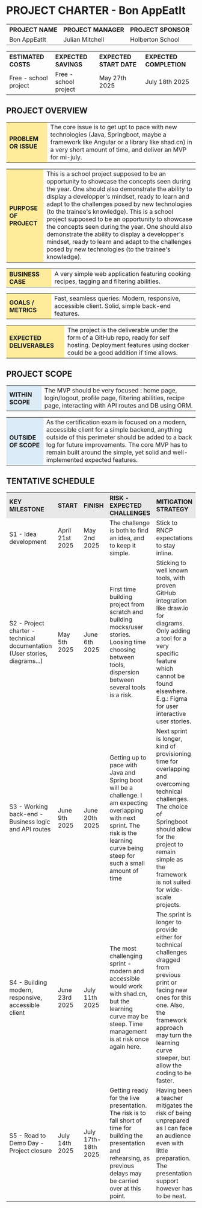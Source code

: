 # PROJECT CHARTER - Bon AppEatIt

<table width="100%">
  <tr>
    <th align="left">PROJECT NAME</th>
    <th align="left">PROJECT MANAGER</th>
    <th align="left">PROJECT SPONSOR</th>
  </tr>
  <tr>
    <td>Bon AppEatIt</td>
    <td>Julian Mitchell</td>
    <td>Holberton School</td>
  </tr>
</table>

<table width="100%">
  <tr>
    <th align="left">ESTIMATED COSTS</th>
    <th align="left">EXPECTED SAVINGS</th>
    <th align="left">EXPECTED START DATE</th>
    <th align="left">EXPECTED COMPLETION</th>
  </tr>
  <tr>
    <td>Free - school project</td>
    <td>Free - school project</td>
    <td>May 27th 2025</td>
    <td>July 18th 2025</td>
  </tr>
</table>

## PROJECT OVERVIEW

<table width="100%">
  <tr>
    <th align="left" bgcolor="#FFEB9C">PROBLEM OR ISSUE</th>
    <td>The core issue is to get upt to pace with new technologies (Java, Springboot, maybe a framework like Angular or a library like shad.cn) in a very short amount of time, and deliver an MVP for mi-july.</td>
  </tr>
</table>

<table width="100%">
  <tr>
    <th align="left" bgcolor="#FFEB9C">PURPOSE OF PROJECT</th>
    <td>This is a school project supposed to be an opportunity to showcase the concepts seen during the year. One should also demonstrate the ability to display a developper's mindset, ready to learn and adapt to the challenges posed by new technologies (to the trainee's knowledge). This is a school project supposed to be an opportunity to showcase the concepts seen during the year. One should also demonstrate the ability to display a developper's mindset, ready to learn and adapt to the challenges posed by new technologies (to the trainee's knowledge). </td>
  </tr>
</table>
<table width="100%">
  <tr>
    <th align="left" bgcolor="#FFEB9C">BUSINESS CASE</th>
    <td>A very simple web application featuring cooking recipes, tagging and filtering abilities.</td>
  </tr>
</table>

<table width="100%">
  <tr>
    <th align="left" bgcolor="#FFEB9C">GOALS / METRICS</th>
    <td>Fast, seamless queries. Modern, responsive, accessible client. Solid, simple back-end features.</td>
  </tr>
</table>

<table width="100%">
  <tr>
    <th align="left" bgcolor="#FFEB9C">EXPECTED DELIVERABLES</th>
    <td>The project is the deliverable under the form of a GitHub repo, ready for self hosting. Deployment features using docker could be a good addition if time allows.</td>
  </tr>
</table>

## PROJECT SCOPE

<table width="100%">
  <tr>
    <th align="left" bgcolor="#DDEBF7">WITHIN SCOPE</th>
    <td>The MVP should be very focused : home page, login/logout, profile page, filtering abilities, recipe page, interacting with API routes and DB using ORM.</td>
  </tr>
</table>

<table width="100%">
  <tr>
    <th align="left" bgcolor="#DDEBF7">OUTSIDE OF SCOPE</th>
    <td>As the certification exam is focused on a modern, accessible client for a simple backend, anything outside of this perimeter should be added to a back log for future improvements. The core MVP has to remain built around the simple, yet solid and well-implemented expected features.</td>
  </tr>
</table>

## TENTATIVE SCHEDULE

<table width="100%">
  <tr>
    <th align="left" bgcolor="#E8E8E8">KEY MILESTONE</th>
    <th align="left" bgcolor="#E8E8E8">START</th>
    <th align="left" bgcolor="#E8E8E8">FINISH</th>
    <th align="left" bgcolor="#E8E8E8">RISK - EXPECTED CHALLENGES</th>
    <th align="left" bgcolor="#E8E8E8">MITIGATION STRATEGY</th>
  </tr>
  <tr>
    <td>S1 - Idea development</td>
    <td>April 21st 2025</td>
    <td>May 2nd 2025</td>
    <td>The challenge is both to find an idea, and to keep it simple.</td>
    <td>Stick to RNCP expectations to stay inline.</td>
  </tr>
  <tr>
    <td>S2 - Project charter - technical documentation (User stories, diagrams...)</td>
    <td>May 5th 2025</td>
    <td>June 6th 2025</td>
    <td>First time building project from scratch and building mocks/user stories. Loosing time choosing between tools, dispersion between several tools is a risk.</td>
    <td>Sticking to well known tools, with proven GitHub integration like draw.io for diagrams. Only adding a tool for a very specific feature which cannot be found elsewhere. E.g.: Figma for user interactive user stories.</td>
  </tr>
  <tr>
    <td>S3 - Working back-end - Business logic and API routes</td>
    <td>June 9th 2025</td>
    <td>June 20th 2025</td>
    <td>Getting up to pace with Java and Spring boot will be a challenge. I am expecting overlapping with next sprint. The risk is the learning curve being steep for such a small amount of time</td>
    <td>Next sprint is longer, kind of provisioning time for overlapping and overcoming technical challenges. The choice of Springboot should allow for the project to remain simple as the framework is not suited for wide-scale projects.</td>
  </tr>
  <tr>
    <td>S4 - Building modern, responsive, accessible client</td>
    <td>June 23rd 2025</td>
    <td>July 11th 2025</td>
    <td>The most challenging sprint - modern and accessible would work with shad.cn, but the learning curve may be steep. Time management is at risk once again here.</td>
    <td>The sprint is longer to provide either for technical challenges dragged from previous print or facing new ones for this one. Also, the framework approach may turn the learning curve steeper, but allow the coding to be faster.</td>
  </tr>
  <tr>
    <td>S5 - Road to Demo Day - Project closure</td>
    <td>July 14th 2025</td>
    <td>July 17th-18th 2025</td>
    <td>Getting ready for the live presentation. The risk is to fall short of time for building the presentation and rehearsing, as previous delays may be carried over at this point.</td>
    <td>Having been a teacher mitigates the risk of being unprepared as I can face an audience even with little preparation. The presentation support however has to be neat.</td>
  </tr>
</table>
